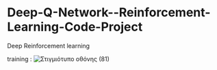 
# Deep-Q-Network--Reinforcement-Learning-Code-Project
Deep Reinforcement learning

training :
![Στιγμιότυπο οθόνης (81)](https://user-images.githubusercontent.com/56552010/121078174-44c0ff00-c7e1-11eb-942a-797fee2c4fc2.png)
